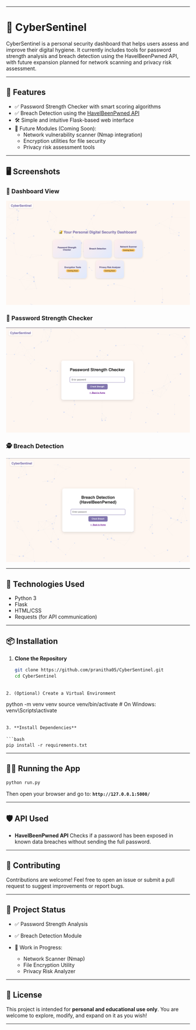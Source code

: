 
---


# 🔐 CyberSentinel

CyberSentinel is a personal security dashboard that helps users assess and improve their digital hygiene. It currently includes tools for password strength analysis and breach detection using the HaveIBeenPwned API, with future expansion planned for network scanning and privacy risk assessment.

---

## 🚀 Features

- ✅ Password Strength Checker with smart scoring algorithms  
- ✅ Breach Detection using the [HaveIBeenPwned API](https://haveibeenpwned.com/API)  
- 🛠️ Simple and intuitive Flask-based web interface  
- 🧭 Future Modules (Coming Soon):
  - Network vulnerability scanner (Nmap integration)
  - Encryption utilities for file security
  - Privacy risk assessment tools

---

## 🖥️ Screenshots

### 🧩 Dashboard View
![Dashboard Screenshot](images/dasboard.png)

### 🔐 Password Strength Checker
![Password Strength](images/passwordchecker.png)

### 🕵️ Breach Detection
![Breach Detection](images/breachdetection.png)

---

## 🧪 Technologies Used

- Python 3  
- Flask  
- HTML/CSS  
- Requests (for API communication)

---

## 📦 Installation

1. **Clone the Repository**

   ```bash
   git clone https://github.com/pranitha05/CyberSentinel.git
   cd CyberSentinel
```

2. (Optional) Create a Virtual Environment

   ```
   python -m venv venv
   source venv/bin/activate  # On Windows: venv\Scripts\activate
   ```

3. **Install Dependencies**

   ```bash
   pip install -r requirements.txt
   ```

---

## 🧑‍💻 Running the App

```bash
python run.py
```

Then open your browser and go to:
**`http://127.0.0.1:5000/`**

---

## 🛡️ API Used

* **HaveIBeenPwned API**
  Checks if a password has been exposed in known data breaches without sending the full password.

---


## 🤝 Contributing

Contributions are welcome!
Feel free to open an issue or submit a pull request to suggest improvements or report bugs.

---


## 📌 Project Status

* ✅ Password Strength Analysis
* ✅ Breach Detection Module
* 🔄 Work in Progress:

  * Network Scanner (Nmap)
  * File Encryption Utility
  * Privacy Risk Analyzer

---

## 📄 License

This project is intended for **personal and educational use only**.
You are welcome to explore, modify, and expand on it as you wish!

---




